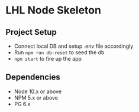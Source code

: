 LHL Node Skeleton
=========

## Project Setup

- Connect local DB and setup .env file accordingly
- Run ```npm run db:reset``` to seed the db
- ```npm start``` to fire up the app

## Dependencies

- Node 10.x or above
- NPM 5.x or above
- PG 6.x
